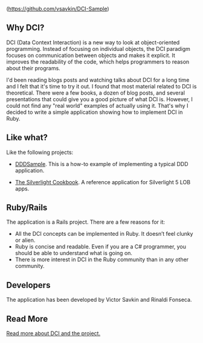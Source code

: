 (https://github.com/vsavkin/DCI-Sample)

## Why DCI?

DCI (Data Context Interaction) is a new way to look at object-oriented programming. Instead of focusing on individual objects, the DCI paradigm focuses on communication between objects and makes it explicit. It improves the readability of the code, which helps programmers to reason about their programs.

I'd been reading blogs posts and watching talks about DCI for a long time and I felt that it's time to try it out. I found that most material related to DCI is theoretical. There were a few books, a dozen of blog posts, and several presentations that could give you a good picture of what DCI is. However, I could not find any "real world" examples of actually using it. That's why I decided to write a simple application showing how to implement DCI in Ruby.

## Like what?

Like the following projects:

* [DDDSample](http://dddsample.sourceforge.net/). This is a how-to example of implementing a typical DDD application.

* [The Silverlight Cookbook](http://silverlightcookbook.codeplex.com/). A reference application for Silverlight 5 LOB apps.
 
## Ruby/Rails

The application is a Rails project. There are a few reasons for it:

* All the DCI concepts can be implemented in Ruby. It doesn’t feel clunky or alien.
* Ruby is concise and readable. Even if you are a C# programmer, you should be able to understand what is going on.
* There is more interest in DCI in the Ruby community than in any other community. 

## Developers

The application has been developed by Victor Savkin and Rinaldi Fonseca.

## Read More

[Read more about DCI and the project.](http://dci-in-ruby.info)

